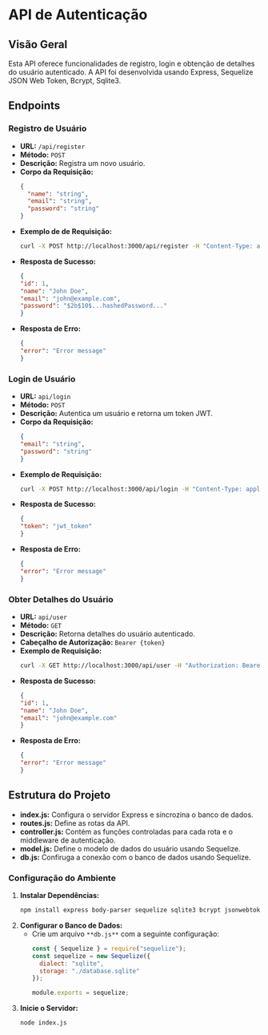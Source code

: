 # API de Autenticação

## Visão Geral

Esta API oferece funcionalidades de registro, login e obtenção de detalhes do usuário autenticado. A API foi desenvolvida usando Express, Sequelize JSON Web Token, Bcrypt, Sqlite3.

## Endpoints

### Registro de Usuário

- **URL:** `/api/register`
- **Método:** `POST`
- **Descrição:** Registra um novo usuário.
- **Corpo da Requisição:**
  ```json
  {
    "name": "string",
    "email": "string",
    "password": "string"
  }
- **Exemplo de de Requisição:**
  ```bash
  curl -X POST http://localhost:3000/api/register -H "Content-Type: application/json" -d '{"name": "John Doe", "email": "john@example.com", "password": "password123"}'
- **Resposta de Sucesso:**
  ```json
  {
  "id": 1,
  "name": "John Doe",
  "email": "john@example.com",
  "password": "$2b$10$...hashedPassword..."
  }
- **Resposta de Erro:**
  ```json
  {
  "error": "Error message"
  }

### Login de Usuário
- **URL:** `api/login`
- **Método:** `POST`
- **Descrição:** Autentica um usuário e retorna um token JWT.
- **Corpo da Requisição:**
  ```json
  {
  "email": "string",
  "password": "string"
  }
- **Exemplo de Requisição:**
  ```bash
  curl -X POST http://localhost:3000/api/login -H "Content-Type: application/json" -d '{"email": "john@example.com", "password": "password123"}'
- **Resposta de Sucesso:**
  ```json
  {
  "token": "jwt_token"
  }
- **Resposta de Erro:**
  ```json
  {
  "error": "Error message"
  }

### Obter Detalhes do Usuário
- **URL:** `api/user`
- **Método:** `GET`
- **Descrição:** Retorna detalhes do usuário autenticado.
- **Cabeçalho de Autorização:** `Bearer {token}`
- **Exemplo de Requisição:**
  ```bash
  curl -X GET http://localhost:3000/api/user -H "Authorization: Bearer jwt_token"
- **Resposta de Sucesso:**
  ```json
  {
  "id": 1,
  "name": "John Doe",
  "email": "john@example.com"
  }
- **Resposta de Erro:**
  ```json
  {
  "error": "Error message"
  }

## Estrutura do Projeto
- **index.js:** Configura o servidor Express e sincrozina o banco de dados.
- **routes.js:** Define as rotas da API.
- **controller.js:** Contém as funções controladas para cada rota e o middleware de autenticação.
- **model.js:** Define o modelo de dados do usuário usando Sequelize.
- **db.js:** Confiruga a conexão com o banco de dados usando Sequelize.

### Configuração do Ambiente
1. **Instalar Dependências:**
   ```bash
   npm install express body-parser sequelize sqlite3 bcrypt jsonwebtoken
2. **Configurar o Banco de Dados:**
   - Crie um arquivo `**db.js**` com a seguinte configuração:
     ```javascript
     const { Sequelize } = require("sequelize");
     const sequelize = new Sequelize({
       dialect: "sqlite",
       storage: "./database.sqlite"
     });

     module.exports = sequelize;
3. **Inicie o Servidor:**
   ```bash
   node index.js
